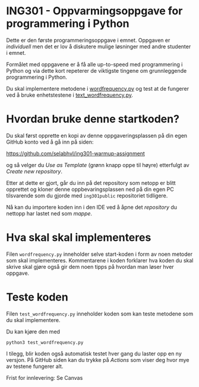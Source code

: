 # ING301 - Oppvarmingsoppgave for programmering i Python 

Dette er den første programmeringsoppgave i emnet. Oppgaven er *individuell* men det er lov å diskutere mulige løsninger med andre studenter i emnet.

Formålet med oppgavene er å få alle up-to-speed med programmering i Python og via dette kort repeterer de viktigste tingene om grunnleggende programmering i Python.

Du skal implementere metodene i [wordfrequency.py](wordfrequency.py) og test at de fungerer ved å bruke enhetstestene i [text_wordfrequency.py](text_wordfrequency.py).

# Hvordan bruke denne startkoden?

Du skal først opprette en kopi av denne oppgaveringsplassen på din egen GitHub konto ved å gå inn på siden: 

https://github.com/selabhvl/ing301-warmup-assignment

og så velger du *Use as Template* (grønn knapp oppe til høyre) etterfulgt av *Create new repository*. 

Etter at dette er gjort, går du inn på det repository som netopp er blitt opprettet og kloner denne oppbevaringsplassen ned på din egen PC tilsvarende som du gjorde med `ing301public` repositoriet tidligere.

Nå kan du importere koden inn i den IDE ved å åpne det _repository_ du nettopp har lastet ned som _mappe_.

# Hva skal skal implementeres

Filen `wordfrequency.py` inneholder selve start-koden i form av noen metoder som skal implementeres. 
Kommentarene i koden forklarer hva koden du skal skrive skal gjøre også gir dem noen tipps på hvordan man løser hver oppgave.

# Teste koden

Filen `test_wordfrequency.py` inneholder koden som kan teste metodene som du skal implementere. 


Du kan kjøre den med
```
python3 test_wordfrequency.py
```

I tilegg, blir koden også automatisk testet hver gang du laster opp en ny versjon.
På GitHub siden kan du trykke på _Actions_ som viser deg hvor mye av testene fungerer alt.

Frist for innlevering: Se Canvas
